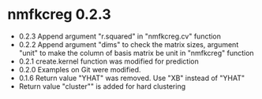 # nmfkcreg 0.2.3
- 0.2.3 Append argument "r.squared" in "nmfkcreg.cv" function
- 0.2.2 Append argument "dims" to check the matrix sizes, argument "unit" to make the column of basis matrix be unit in "nmfkcreg" function
- 0.2.1 create.kernel function was modified for prediction
- 0.2.0 Examples on Git were modified.
- 0.1.6 Return value "YHAT" was removed. Use "XB" instead of "YHAT"
- Return value "cluster"" is added for hard clustering
